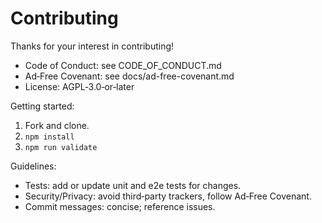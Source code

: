 # Contributing

Thanks for your interest in contributing!

- Code of Conduct: see CODE_OF_CONDUCT.md
- Ad‑Free Covenant: see docs/ad-free-covenant.md
- License: AGPL‑3.0‑or‑later

Getting started:

1. Fork and clone.
2. `npm install`
3. `npm run validate`

Guidelines:

- Tests: add or update unit and e2e tests for changes.
- Security/Privacy: avoid third‑party trackers, follow Ad‑Free Covenant.
- Commit messages: concise; reference issues.
